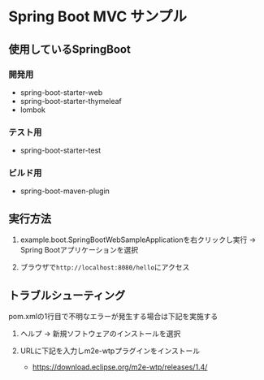 # Spring Boot MVC サンプル

## 使用しているSpringBoot

### 開発用

 * spring-boot-starter-web
 * spring-boot-starter-thymeleaf
 * lombok

### テスト用

 *  spring-boot-starter-test

### ビルド用

 * spring-boot-maven-plugin

## 実行方法

1. example.boot.SpringBootWebSampleApplicationを右クリックし実行 -> Spring Bootアプリケーションを選択

2. ブラウザで`http://localhost:8080/hello`にアクセス

## トラブルシューティング

pom.xmlの1行目で不明なエラーが発生する場合は下記を実施する

1. ヘルプ -> 新規ソフトウェアのインストールを選択

2. URLに下記を入力しm2e-wtpプラグインをインストール
    * https://download.eclipse.org/m2e-wtp/releases/1.4/